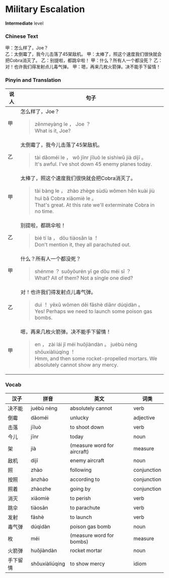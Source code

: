 # Military Escalation
**Intermediate** level
### Chinese Text
甲：怎么样了，Joe？<br />乙：太倒霉了，我今儿击落了45架敌机。
甲：太棒了，照这个速度我们很快就会把Cobra消灭了。
乙：别提啦，都跳伞啦！
甲：什么？所有人一个都没死？
乙：对！也许我们得发射点儿毒气弹。
甲：嗯，再来几枚火箭弹。决不能手下留情！

### Pinyin and Translation
|说人|句子|
|----|----|
|甲|怎么样了，Joe？<blockquote>zěnmeyàng le ， Joe ？<br />What is it, Joe?</blockquote>|
|乙|太倒霉了，我今儿击落了45架敌机。<blockquote>tài dǎoméi le ， wǒ jīnr jīluò le sìshíwǔ jià díjī 。<br />It's awful. I've shot down 45 enemy planes today.</blockquote>|
|甲|太棒了，照这个速度我们很快就会把Cobra消灭了。<blockquote>tài bàng le ， zhào zhège sùdù wǒmen hěn kuài jiù huì bǎ Cobra xiāomiè le 。<br />That's great. At this rate we'll exterminate Cobra in no time.</blockquote>|
|乙|别提啦，都跳伞啦！<blockquote>bié tí la ， dōu tiàosǎn la ！<br />Don't mention it, they all parachuted out.</blockquote>|
|甲|什么？所有人一个都没死？<blockquote>shénme ？ suǒyǒurén yī ge dōu méi sǐ ？<br />What? All of them? Not a single one died?</blockquote>|
|乙|对！也许我们得发射点儿毒气弹。<blockquote>duì ！ yěxǔ wǒmen děi fāshè diǎnr dúqìdàn 。<br />Yes! Perhaps we need to launch some poison gas bombs.</blockquote>|
|甲|嗯，再来几枚火箭弹。决不能手下留情！<blockquote>en ， zài lái jǐ méi huǒjiàndàn 。 juébù néng shǒuxiàliúqíng ！<br />Hmm, and then some rocket-propelled mortars. We absolutely cannot show any mercy.</blockquote>|
### Vocab
|汉子|拼音|英文|词类|
|----|----|----|----|
|决不能|juébù néng|absolutely cannot|verb|
|倒霉|dǎoméi|unlucky|adjective|
|击落|jīluò|to shoot down|verb|
|今儿|jīnr|today|noun|
|架|jià|(measure word for aircraft)|measure|
|敌机|díjī|enemy aircraft|noun|
|照|zhào|following|conjunction|
|按照|ànzhào|according to|conjunction|
|照着|zhàozhe|going by|conjunction|
|消灭|xiāomiè|to perish|verb|
|跳伞|tiàosǎn|to parachute|verb|
|发射|fāshè|to launch|verb|
|毒气弹|dúqìdàn|poison gas bomb|noun|
|枚|méi|(measure word for bombs)|measure|
|火箭弹|huǒjiàndàn|rocket mortar|noun|
|手下留情|shǒuxiàliúqíng|to show mercy|idiom|